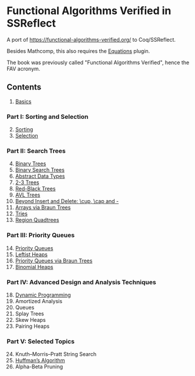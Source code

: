 # Functional Algorithms Verified in SSReflect

A port of https://functional-algorithms-verified.org/ to Coq/SSReflect.

Besides Mathcomp, this also requires the [Equations](https://mattam82.github.io/Coq-Equations/) plugin.

The book was previously called "Functional Algorithms Verified", hence the FAV acronym.

## Contents

1. [Basics](src/basics.v)
### Part I: Sorting and Selection
2. [Sorting](src/sorting.v)
3. [Selection](src/selection.v)
### Part II: Search Trees
4. [Binary Trees](src/bintree.v)
5. [Binary Search Trees](src/bst.v)
6. [Abstract Data Types](src/adt.v)
7. [2-3 Trees](src/twothree.v)
8. [Red-Black Trees](src/redblack.v)
9. [AVL Trees](src/avl.v)
10. [Beyond Insert and Delete: \cup, \cap and -](src/beyond.v)
11. [Arrays via Braun Trees](src/braun.v)
12. [Tries](src/trie.v)
13. [Region Quadtrees](src/quadtree.v)
### Part III: Priority Queues
14. [Priority Queues](src/priority.v)
15. [Leftist Heaps](src/leftist.v)
16. [Priority Queues via Braun Trees](src/braun_queue.v)
17. [Binomial Heaps](src/binom_heap.v)
### Part IV: Advanced Design and Analysis Techniques
18. [Dynamic Programming](src/dynprog.v)
19. Amortized Analysis
20. Queues
21. Splay Trees
22. Skew Heaps
23. Pairing Heaps
### Part V: Selected Topics
24. Knuth–Morris–Pratt String Search
25. [Huffman’s Algorithm](src/huffman.v)
26. Alpha-Beta Pruning

